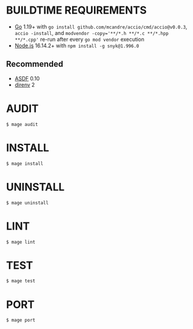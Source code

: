 # BUILDTIME REQUIREMENTS

* [Go](https://golang.org/) 1.19+ with `go install github.com/mcandre/accio/cmd/accio@v0.0.3`, `accio -install`, and `modvendor -copy='**/*.h **/*.c **/*.hpp **/*.cpp'` re-run after every `go mod vendor` execution
* [Node.js](https://nodejs.org/en) 16.14.2+ with `npm install -g snyk@1.996.0`

## Recommended

* [ASDF](https://asdf-vm.com/) 0.10
* [direnv](https://direnv.net/) 2

# AUDIT

```console
$ mage audit
```

# INSTALL

```console
$ mage install
```

# UNINSTALL

```console
$ mage uninstall
```

# LINT

```console
$ mage lint
```

# TEST

```console
$ mage test
```

# PORT

```console
$ mage port
```
